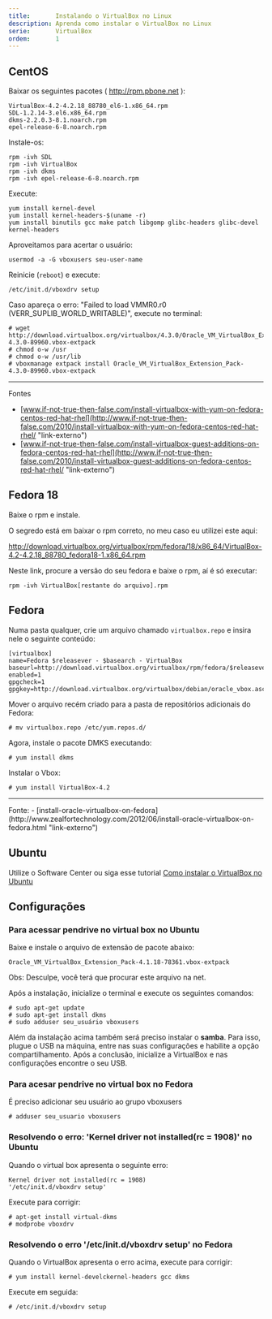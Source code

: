 ```yaml
---
title:       Instalando o VirtualBox no Linux
description: Aprenda como instalar o VirtualBox no Linux
serie:       VirtualBox
ordem:       1
---
```



CentOS
---

Baixar os seguintes pacotes ( http://rpm.pbone.net ):

    VirtualBox-4.2-4.2.18_88780_el6-1.x86_64.rpm 
    SDL-1.2.14-3.el6.x86_64.rpm
    dkms-2.2.0.3-8.1.noarch.rpm
    epel-release-6-8.noarch.rpm 

Instale-os:

    rpm -ivh SDL
    rpm -ivh VirtualBox
    rpm -ivh dkms
    rpm -ivh epel-release-6-8.noarch.rpm 


Execute:

    yum install kernel-devel
    yum install kernel-headers-$(uname -r)
    yum install binutils gcc make patch libgomp glibc-headers glibc-devel kernel-headers


Aproveitamos para acertar o usuário:

    usermod -a -G vboxusers seu-user-name


Reinicie (`reboot`) e execute:

    /etc/init.d/vboxdrv setup


 Caso apareça o erro: "Failed to load VMMR0.r0 (VERR_SUPLIB_WORLD_WRITABLE)", execute no terminal:

    # wget http://download.virtualbox.org/virtualbox/4.3.0/Oracle_VM_VirtualBox_Extension_Pack-4.3.0-89960.vbox-extpack
    # chmod o-w /usr
    # chmod o-w /usr/lib
    # vboxmanage extpack install Oracle_VM_VirtualBox_Extension_Pack-4.3.0-89960.vbox-extpack

<hr>
Fontes

- [www.if-not-true-then-false.com/install-virtualbox-with-yum-on-fedora-centos-red-hat-rhel](http://www.if-not-true-then-false.com/2010/install-virtualbox-with-yum-on-fedora-centos-red-hat-rhel/ "link-externo")
- [www.if-not-true-then-false.com/install-virtualbox-guest-additions-on-fedora-centos-red-hat-rhel](http://www.if-not-true-then-false.com/2010/install-virtualbox-guest-additions-on-fedora-centos-red-hat-rhel/ "link-externo")




Fedora 18
---

Baixe o rpm e instale.

O segredo está em baixar o rpm correto, no meu caso eu utilizei este aqui:

http://download.virtualbox.org/virtualbox/rpm/fedora/18/x86_64/VirtualBox-4.2-4.2.18_88780_fedora18-1.x86_64.rpm

Neste link, procure a versão do seu fedora e baixe o rpm, aí é só executar:

	rpm -ivh VirtualBox[restante do arquivo].rpm



Fedora
---

Numa pasta qualquer, crie um arquivo chamado `virtualbox.repo` e insira nele o seguinte conteúdo:
	
	[virtualbox]
	name=Fedora $releasever - $basearch - VirtualBox
	baseurl=http://download.virtualbox.org/virtualbox/rpm/fedora/$releasever/$basearch
	enabled=1
	gpgcheck=1
	gpgkey=http://download.virtualbox.org/virtualbox/debian/oracle_vbox.asc


Mover o arquivo recém criado para a pasta de repositórios adicionais do Fedora:

	# mv virtualbox.repo /etc/yum.repos.d/

Agora, instale o pacote DMKS executando:

	# yum install dkms

Instalar o Vbox:

	# yum install VirtualBox-4.2

<hr>
Fonte:
- [install-oracle-virtualbox-on-fedora](http://www.zealfortechnology.com/2012/06/install-oracle-virtualbox-on-fedora.html "link-externo")



Ubuntu
---

Utilize o Software Center ou siga esse tutorial [Como instalar o VirtualBox no Ubuntu ](http://ubuntued.info/como-instalar-o-virtualbox-no-ubuntu "link-externo")




Configurações 
---


### Para acessar pendrive no virtual box no Ubuntu

Baixe e instale o arquivo de extensão de pacote abaixo:

    Oracle_VM_VirtualBox_Extension_Pack-4.1.18-78361.vbox-extpack

Obs: Desculpe, você terá que procurar este arquivo na net.


Após a instalação, inicialize o terminal e execute os seguintes comandos:

    # sudo apt-get update
    # sudo apt-get install dkms
    # sudo adduser seu_usuário vboxusers

Além da instalação acima também será preciso instalar o __samba__. Para isso, plugue o USB na máquina, entre nas suas 
configurações e habilite a opção compartilhamento. Após a conclusão, inicialize a VirtualBox e nas configurações encontre
o seu USB.


### Para acesar pendrive no virtual box no Fedora


É preciso adicionar seu usuário ao grupo vboxusers

    # adduser seu_usuario vboxusers



### Resolvendo o erro: 'Kernel driver not installed(rc = 1908)' no Ubuntu


Quando o virtual box apresenta o seguinte erro:

    Kernel driver not installed(rc = 1908)
    '/etc/init.d/vboxdrv setup'

Execute para corrigir:

    # apt-get install virtual-dkms
    # modprobe vboxdrv



### Resolvendo o erro '/etc/init.d/vboxdrv setup' no Fedora


Quando o VirtualBox apresenta o erro acima, execute para corrigir:

	# yum install kernel-develckernel-headers gcc dkms

Execute  em seguida:

    # /etc/init.d/vboxdrv setup


<!--
Compartilhando pastas
---

https://forums.virtualbox.org/viewtopic.php?t=15868
http://www.vivaolinux.com.br/dica/Compartilhamento-de-pastas-no-VirtualBox
-->